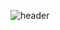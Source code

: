 ![header](https://capsule-render.vercel.app/api?type=waving&color=0:833ab4,100:fd1d1d&height=200&text=Welcome!!&desc=YoungBin's%20GitHub&fontColor=ffffff&fontSize=60&fontAlignY=30&descAlign=58&descAlignY=45)
